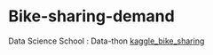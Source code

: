 # Bike-sharing-demand

Data Science School : Data-thon
[kaggle_bike_sharing](https://www.kaggle.com/c/bike-sharing-demand)
